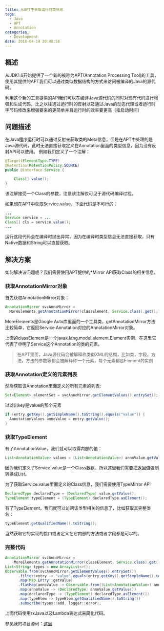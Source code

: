 ```yaml
---
title: 从APT中获取运行时类信息
tags:
  - Java
  - APT
  - Annotation
categories:
  - Development
date: 2016-04-14 20:48:58
---
```



## 概述
从JDK1.6开始提供了一个新的被称为APT(Annotation Processing Tool)的工具，使用其提供的APT我们可以通过类似数据结构的方式来访问被编译的Java的源代码。

利用这个新的工具提供的API我们可以在编译Java源代码的同时对现有代码进行增强和生成代码，比之以往通过运行时的反射以及通过Java的动态代理或者运行时字节码修改来增强要来的更简单并且运行时的效率要更高（指启动时间）

## 问题描述
在Java程序运行时可以通过反射来获取类的Meta信息，但是在APT中处理的是Java源代码，此时无法直接获取定义在Annotation里面的类型信息，因为没有反射API可以使用。
例如我们定义了一个注解：
``` java
@Target(ElementType.TYPE)
@Retention(RetentionPolicy.SOURCE)
public @interface Service {

    Class[] value();
}
```
该注解接受一个Class的参数，注意该注解仅可见于源代码编译过程。

如果想在APT中获取Service.value，下面代码是不可行的：
``` java
...
Service service = ...
Class[] cls = service.value();
...
```
运行这段代码会在编译时抛出异常，因为在编译时类型信息无法直接获取，只有Native数据和String可以直接获取。

<!-- more -->

## 解决方案
如何解决该问题呢？我们需要使用APT提供的*Mirror API获取Class的相关信息。

### 获取AnnotationMirror对象

首先获取AnnotationMirror对象：
``` java
AnnotationMirror svcAnnoMirror =
  MoreElements.getAnnotationMirror(classElement, Service.class).get();
```
MoreElements是Google Auto库里面的一个工具类，getAnnotationMirror方法比较简单，它返回Service Annotation对应的AnnotationMirror对象。

上面的classElement是一个javax.lang.model.element.Element实例，在这里它代表了申明了Service这个Annotation的类的元素。
>在APT里面，Java源代码会被解释称类似XML的结构，比如类，字段，方法，方法的参数等都会被解释称一个元素，每个元素都是Element的实例

### 获取Annotation定义的元素列表

然后获取该Annotation里面定义的所有元素的列表:
``` java
Set<Element> elementSet = svcAnnoMirror.getElementValues().entrySet();
```
过滤出key是value的那个元素
``` java
if (entry.getKey().getSimpleName().toString().equals("value")) {
  AnnotationValues annoValue = entry.getValue();
}
```

### 获取TypeElement

有了AnnotationValue，我们就可以取得内部的值：
``` java
List<AnnotationValue> values = (List<AnnotationValue>) annoValue.getValue();
```
因为我们定义了Service.value是一个Class数组，所以这里我们需要把返回值强制转换成List。

为了获取Service.value里面定义的Class信息，我们需要使用TypeMirror API
``` java
DeclaredType declaredType = (DeclaredType) value.getValue();
TypeElement typeElement = (TypeElement) declaredType.asElement();
```

有了TypeElement，我们就可以访问该类型相关的信息了，比如获取其完整类名：
``` java
typeElement.getQualifiedName().toString();
```
当然获取它的实现的接口或者定义在它内部的方法或者字段都是可以的。

### 完整代码
``` java
AnnotationMirror svcAnnoMirror =
    MoreElements.getAnnotationMirror(classElement, Service.class).get();
List<String> types = new ArrayList<>();
Observable.from(svcAnnoMirror.getElementValues().entrySet())
      .filter(entry -> "value".equals(entry.getKey().getSimpleName().toString()))
      .map(Map.Entry::getValue)
      .flatMap(annoValue -> Observable.from((List<AnnotationValue>) annoValue.getValue()))
      .map(annoValue -> (DeclaredType) annoValue.getValue())
      .map(declaredType -> (TypeElement) declaredType.asElement())
      .map(typeElem -> typeElem.getQualifiedName().toString())
      .subscribe(types::add, logger::error);
```
上面代码使用rxJava以及Lambda表达式来简化代码。

参见我的项目源码：[这里](https://github.com/minjing/uapi/blob/master/uapi.kernel.annotation/src/main/java/uapi/annotation/AnnotationsHandler.java)
